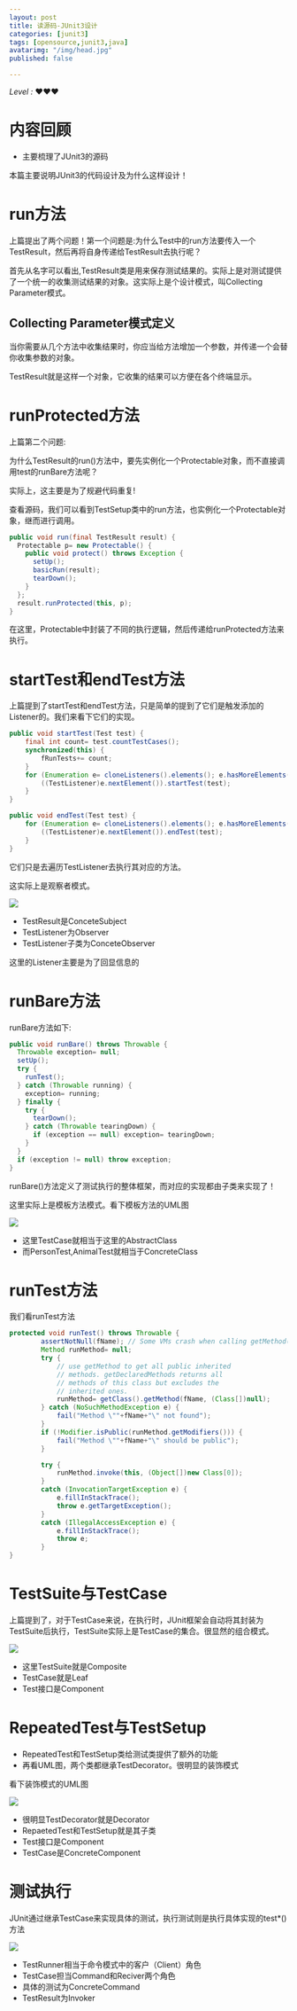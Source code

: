 ```yaml
---
layout: post
title: 读源码-JUnit3设计
categories: [junit3]
tags: [opensource,junit3,java]
avatarimg: "/img/head.jpg"
published: false

---
```


*Level :* &hearts;&hearts;&hearts;


# 内容回顾

- 主要梳理了JUnit3的源码

本篇主要说明JUnit3的代码设计及为什么这样设计！

# run方法

上篇提出了两个问题！第一个问题是:为什么Test中的run方法要传入一个TestResult，然后再将自身传递给TestResult去执行呢？

首先从名字可以看出,TestResult类是用来保存测试结果的。实际上是对测试提供了一个统一的收集测试结果的对象。这实际上是个设计模式，叫Collecting Parameter模式。

## Collecting Parameter模式定义

当你需要从几个方法中收集结果时，你应当给方法增加一个参数，并传递一个会替你收集参数的对象。

TestResult就是这样一个对象，它收集的结果可以方便在各个终端显示。

# runProtected方法

上篇第二个问题:

为什么TestResult的run()方法中，要先实例化一个Protectable对象，而不直接调用test的runBare方法呢？

实际上，这主要是为了规避代码重复!

查看源码，我们可以看到TestSetup类中的run方法，也实例化一个Protectable对象，继而进行调用。

```java
public void run(final TestResult result) {
  Protectable p= new Protectable() {
    public void protect() throws Exception {
      setUp();
      basicRun(result);
      tearDown();
    }
  };
  result.runProtected(this, p);
}
```

在这里，Protectable中封装了不同的执行逻辑，然后传递给runProtected方法来执行。

<!-- more -->

# startTest和endTest方法

上篇提到了startTest和endTest方法，只是简单的提到了它们是触发添加的Listener的。我们来看下它们的实现。

```java
public void startTest(Test test) {
	final int count= test.countTestCases();
	synchronized(this) {
		fRunTests+= count;
	}
	for (Enumeration e= cloneListeners().elements(); e.hasMoreElements(); ) {
		((TestListener)e.nextElement()).startTest(test);
	}
}

public void endTest(Test test) {
	for (Enumeration e= cloneListeners().elements(); e.hasMoreElements(); ) {
		((TestListener)e.nextElement()).endTest(test);
	}
}
```

它们只是去遍历TestListener去执行其对应的方法。

这实际上是观察者模式。

![](/assets/designpattern/observer.jpg)

- TestResult是ConceteSubject
- TestListener为Observer
- TestListener子类为ConceteObserver

这里的Listener主要是为了回显信息的

# runBare方法

runBare方法如下:

```java
public void runBare() throws Throwable {
  Throwable exception= null;
  setUp();
  try {
    runTest();
  } catch (Throwable running) {
    exception= running;
  } finally {
    try {
      tearDown();
    } catch (Throwable tearingDown) {
      if (exception == null) exception= tearingDown;
    }
  }
  if (exception != null) throw exception;
}
```

runBare()方法定义了测试执行的整体框架，而对应的实现都由子类来实现了！

这里实际上是模板方法模式。看下模板方法的UML图

![](/assets/designpattern/template.jpg)

- 这里TestCase就相当于这里的AbstractClass
- 而PersonTest,AnimalTest就相当于ConcreteClass

# runTest方法

我们看runTest方法

```java
protected void runTest() throws Throwable {
		assertNotNull(fName); // Some VMs crash when calling getMethod(null,null);
		Method runMethod= null;
		try {
			// use getMethod to get all public inherited
			// methods. getDeclaredMethods returns all
			// methods of this class but excludes the
			// inherited ones.
			runMethod= getClass().getMethod(fName, (Class[])null);
		} catch (NoSuchMethodException e) {
			fail("Method \""+fName+"\" not found");
		}
		if (!Modifier.isPublic(runMethod.getModifiers())) {
			fail("Method \""+fName+"\" should be public");
		}

		try {
			runMethod.invoke(this, (Object[])new Class[0]);
		}
		catch (InvocationTargetException e) {
			e.fillInStackTrace();
			throw e.getTargetException();
		}
		catch (IllegalAccessException e) {
			e.fillInStackTrace();
			throw e;
		}
}
```

# TestSuite与TestCase

上篇提到了，对于TestCase来说，在执行时，JUnit框架会自动将其封装为TestSuite后执行，TestSuite实际上是TestCase的集合。很显然的组合模式。

![](/assets/designpattern/composite.jpg)

- 这里TestSuite就是Composite
- TestCase就是Leaf
- Test接口是Component

# RepeatedTest与TestSetup

- RepeatedTest和TestSetup类给测试类提供了额外的功能
- 再看UML图，两个类都继承TestDecorator。很明显的装饰模式

看下装饰模式的UML图

![](/assets/designpattern/decorator.jpg)

- 很明显TestDecorator就是Decorator
- RepaetedTest和TestSetup就是其子类
- Test接口是Component
- TestCase是ConcreteComponent

# 测试执行

JUnit通过继承TestCase来实现具体的测试，执行测试则是执行具体实现的test*()方法

![](/assets/designpattern/command.jpg)

- TestRunner相当于命令模式中的客户（Client）角色
- TestCase担当Command和Reciver两个角色
- 具体的测试为ConcreteCommand
- TestResult为Invoker

#
